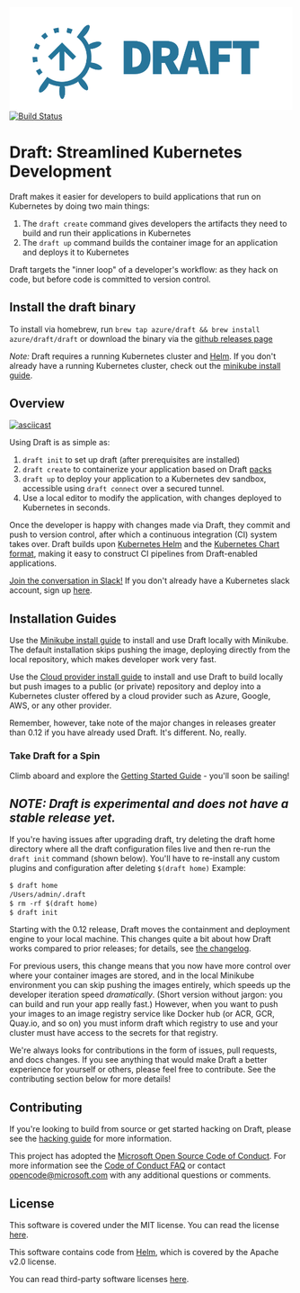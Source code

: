 ![Draft Logo](./docs/img/draft-logo.png)
[![Build Status](https://circleci.com/gh/Azure/draft.svg?style=svg)](https://circleci.com/gh/Azure/draft)

# Draft: Streamlined Kubernetes Development
Draft makes it easier for developers to build applications that run on Kubernetes by doing two main things:
1. The `draft create` command gives developers the artifacts they need to build and run their applications in Kubernetes
2. The `draft up` command builds the container image for an application and deploys it to Kubernetes

Draft targets the "inner loop" of a developer's workflow: as they hack on code, but before code is committed to version control.

## Install the draft binary
To install via homebrew, run `brew tap azure/draft && brew install azure/draft/draft` or download the binary via the [github releases page](https://github.com/Azure/draft/releases)

_Note:_ Draft requires a running Kubernetes cluster and [Helm](https://github.com/kubernetes/helm/blob/master/docs/install.md ). If you don't already have a running Kubernetes cluster, check out the [minikube install guide](docs/install-minikube.md).

## Overview

[![asciicast](https://asciinema.org/a/WGVE7JNodpBEOautl105tdc97.png)](https://asciinema.org/a/WGVE7JNodpBEOautl105tdc97)

Using Draft is as simple as:

1. `draft init` to set up draft (after prerequisites are installed)
2. `draft create` to containerize your application based on Draft [packs](docs/reference/dep-003.md)
3. `draft up` to deploy your application to a Kubernetes dev sandbox, accessible using `draft connect` over a secured tunnel.
4. Use a local editor to modify the application, with changes deployed to Kubernetes in seconds.

Once the developer is happy with changes made via Draft, they commit and push to version control, after which a continuous integration (CI) system takes over.  Draft builds upon [Kubernetes Helm][helm] and the [Kubernetes Chart format](https://github.com/kubernetes/helm/blob/master/docs/charts.md), making it easy to construct CI pipelines from Draft-enabled applications.

[Join the conversation in Slack!](https://kubernetes.slack.com/messages/draft-users) If you don't already have a Kubernetes slack account, sign up [here](http://slack.k8s.io/).

## Installation Guides

Use the [Minikube install guide][Installation Guide -- Minikube] to install and use Draft locally with Minikube. The default installation skips pushing the image, deploying directly from the local repository, which makes developer work very fast.

Use the [Cloud provider install guide][Installation Guide -- Cloud] to install and use Draft to build locally but push images to a public (or private) repository and deploy into a Kubernetes cluster offered by a cloud provider such as Azure, Google, AWS, or any other provider.

Remember, however, take note of the major changes in releases greater than 0.12 if you have already used Draft. It's different. No, really.

### Take Draft for a Spin

Climb aboard and explore the [Getting Started Guide][Getting Started] - you'll soon be sailing!

## _NOTE: Draft is experimental and does not have a stable release yet._
If you're having issues after upgrading draft, try deleting the draft home directory where all the draft configuration files live and then re-run the `draft init` command (shown below). You'll have to re-install any custom plugins and configuration after deleting `$(draft home)`
Example:
```console
$ draft home
/Users/admin/.draft
$ rm -rf $(draft home)
$ draft init
```
Starting with the 0.12 release, Draft moves the containment and deployment engine to your local machine. This changes quite a bit about how Draft works compared to prior releases; for details, see [the changelog](CHANGELOG.md).

For previous users, this change means that you now have more control over where your container images are stored, and in the local Minikube environment you can skip pushing the images entirely, which speeds up the developer iteration speed _dramatically_. (Short version without jargon: you can build and run your app really fast.) However, when you want to push your images to an image registry service like Docker hub (or ACR, GCR, Quay.io, and so on) you must inform draft which registry to use and your cluster must have access to the secrets for that registry.

We're always looks for contributions in the form of issues, pull requests, and docs changes. If you see anything that would make Draft a better experience for yourself or others, please feel free to contribute. See the contributing section below for more details!

## Contributing

If you're looking to build from source or get started hacking on Draft, please see the
[hacking guide][hacking] for more information.

This project has adopted the [Microsoft Open Source Code of Conduct](https://opensource.microsoft.com/codeofconduct/). For more information see the [Code of Conduct FAQ](https://opensource.microsoft.com/codeofconduct/faq/) or contact [opencode@microsoft.com](mailto:opencode@microsoft.com) with any additional questions or comments.

## License

This software is covered under the MIT license. You can read the license [here][license].

This software contains code from [Helm][], which is covered by the Apache v2.0 license.

You can read third-party software licenses [here][Third-Party Licenses].


[Installation Guide -- Minikube]: docs/install-minikube.md
[Installation Guide -- Cloud]: docs/install-cloud.md 
[Getting Started]: docs/getting-started.md
[hacking]: docs/contributing/hacking.md
[helm]: https://github.com/kubernetes/helm
[Installing Helm]: https://github.com/kubernetes/helm/blob/master/docs/install.md
[Kubernetes]: https://kubernetes.io/
[license]: LICENSE
[Third-Party Licenses]: NOTICE
